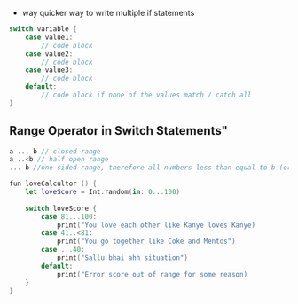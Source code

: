
- way quicker way to write multiple if statements

```swift
switch variable {
	case value1:
		// code block
	case value2:
		// code block
	case value3:
		// code block
	default:
		// code block if none of the values match / catch all
}
```

## Range Operator in Switch Statements"
```swift
a ... b // closed range
a ..<b // half open range
... b //one sided range, therefore all numbers less than equal to b (or if it is on the right side, then  more than a)
```

```swift
fun loveCalcultor () {
	let loveScore = Int.random(in: 0...100)
	
	switch loveScore {
		case 81...100:
			print("You love each other like Kanye loves Kanye)
		case 41..<81:
			print("You go together like Coke and Mentos")
		case ...40:
			print("Sallu bhai ahh situation")
		default:
			print("Error score out of range for some reason)
	}
}
```